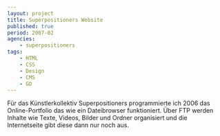 ```yaml
---
layout: project
title: Superpositioners Website
published: true
period: 2007-02
agencies:
    - superpositioners
tags:
    - HTML
    - CSS
    - Design
    - CMS
    - GD
---
```

Für das Künstlerkollektiv Superpositioners programmierte ich 2006 das Online-Portfolio das wie ein Dateibrowser funktioniert.
Über FTP werden Inhalte wie Texte, Videos, Bilder und Ordner organisiert und die Internetseite gibt diese dann nur noch aus.
